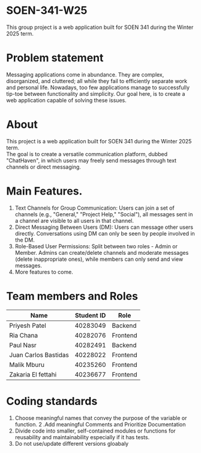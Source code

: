 # SOEN-341-W25
This group project is a web application built for SOEN 341 during the Winter 2025 term.

# Problem statement

Messaging applications come in abundance. They are complex, disorganized, and cluttered; all while they fail to efficiently separate work and personal life. Nowadays, too few applications manage to successfully tip-toe between functionality and simplicity. Our goal here, is to create a web application capable of solving these issues.

# About
This project is a web application built for SOEN 341 during the Winter 2025 term.\
The goal is to create a versatile communication platform, dubbed "ChatHaven", in which users may freely send messages through text channels or direct messaging.

# Main Features.

1. Text Channels for Group Communication: Users can join a set of channels (e.g., "General," "Project Help," "Social"), all messages sent in a channel are visible to all users in that channel.
2. Direct Messaging Between Users (DM): Users can message other users directly. Conversations using DM can only be seen by people involved in the DM.
3. Role-Based User Permissions: Split between two roles - Admin or Member. Admins can create/delete channels and moderate messages (delete inappropriate ones), while members can only send and view messages.
4. More features to come.

# Team members and Roles

| Name  | Student ID | Role |
| ------------- | ------------- |--------|
| Priyesh Patel| 40283049  | Backend |
| Ria Chana  | 40282076  | Frontend |
| Paul Nasr| 40282491  | Backend |
| Juan Carlos Bastidas| 40228022  | Frontend |
| Malik Mburu| 40235260 | Frontend |
| Zakaria El fettahi| 40236677 | Frontend |

# Coding standards
1. Choose meaningful names that convey the purpose of the variable or function.
2 .Add meaningful Comments and Prioritize Documentation
3. Divide code into smaller, self-contained modules or functions for reusability and maintainability especially if it has tests.
4. Do not use/update different versions gloabaly 


